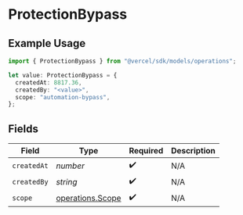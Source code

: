 # ProtectionBypass

## Example Usage

```typescript
import { ProtectionBypass } from "@vercel/sdk/models/operations";

let value: ProtectionBypass = {
  createdAt: 8817.36,
  createdBy: "<value>",
  scope: "automation-bypass",
};
```

## Fields

| Field                                                | Type                                                 | Required                                             | Description                                          |
| ---------------------------------------------------- | ---------------------------------------------------- | ---------------------------------------------------- | ---------------------------------------------------- |
| `createdAt`                                          | *number*                                             | :heavy_check_mark:                                   | N/A                                                  |
| `createdBy`                                          | *string*                                             | :heavy_check_mark:                                   | N/A                                                  |
| `scope`                                              | [operations.Scope](../../models/operations/scope.md) | :heavy_check_mark:                                   | N/A                                                  |